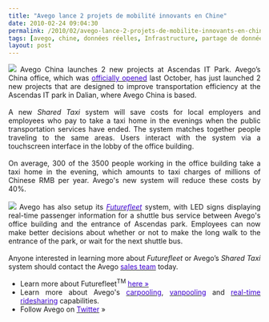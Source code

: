 ```yaml
---
title: "Avego lance 2 projets de mobilité innovants en Chine"
date: 2010-02-24 09:04:30
permalink: /2010/02/avego-lance-2-projets-de-mobilite-innovants-en-chine.html
tags: [avego, chine, données réelles, Infrastructure, partage de données]
layout: post
---
```


<p style="text-align: justify"><img class="right " src="/wp-content/uploads/sites/6/2010/02/avegolance2projetsdemobilitinnovantsenchine.jpg" /> Avego China launches 2 new projects at Ascendas IT Park. Avego’s China office, which was <a href="http://avego.cmail1.com/t/r/l/uuhkky/cijuixy/c"><font color="#3e00d0">officially opened</font></a> last October, has just launched 2 new projects that are designed to improve transportation efficiency at the Ascendas IT park in Dalian, where Avego China is based.<br /><br />A new <em>Shared Taxi</em> system will save costs for local employers and employees who pay to take a taxi home in the evenings when the public transportation services have ended. The system matches together people traveling to the same areas. Users interact with the system via a touchscreen interface in the lobby of the office building.<br /><br />On average, 300 of the 3500 people working in the office building take a taxi home in the evening, which amounts to taxi charges of millions of Chinese RMB per year. Avego's new system will reduce these costs by 40%.<br /><br /><img class="right " src="/wp-content/uploads/sites/6/2010/02/avegolance2projetsdemobilitinnovantsenchine-1.jpg" /> Avego has also setup its <a href="http://avego.cmail1.com/t/r/l/uuhkky/cijuixy/q"><em><font color="#3e00d0">Futurefleet</font></em></a> system, with LED signs displaying real-time passenger information for a shuttle bus service between Avego's office building and the entrance of Ascendas park. Employees can now make better decisions about whether or not to make the long walk to the entrance of the park, or wait for the next shuttle bus. <br /><br />Anyone interested in learning more about <em>Futurefleet</em> or Avego’s <em>Shared Taxi</em> system should contact the Avego <a href="mailto:sales@avego.com"><font color="#3e00d0">sales team</font></a> today. </p> <ul> <li class="action"> <div style="text-align: justify">Learn more about Futurefleet<sup>TM</sup> <a href="http://avego.cmail1.com/t/r/l/uuhkky/cijuixy/a"><font color="#3e00d0">here »</font></a> </div> <li class="action"> <div style="text-align: justify">Learn more about Avego's <a href="http://avego.cmail1.com/t/r/l/uuhkky/cijuixy/f"><font color="#3e00d0">carpooling</font></a>, <a href="http://avego.cmail1.com/t/r/l/uuhkky/cijuixy/z"><font color="#3e00d0">vanpooling</font></a> and <a href="http://avego.cmail1.com/t/r/l/uuhkky/cijuixy/v"><font color="#3e00d0">real-time ridesharing</font></a> capabilities. </div> <li class="action"> <div style="text-align: justify">Follow Avego on <a href="http://avego.cmail1.com/t/r/l/uuhkky/cijuixy/e" title="Follow Avego on Twitter"><font color="#3e00d0">Twitter</font></a> » </div></li> </li></li></ul>
